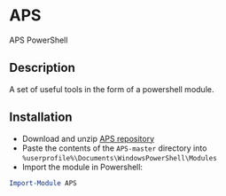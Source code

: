 # APS
APS PowerShell

## Description
A set of useful tools in the form of a powershell module.

## Installation
* Download and unzip [APS repository](https://github.com/akotu235/APS/archive/refs/heads/master.zip "APS-master.zip")
* Paste the contents of the `APS-master` directory into `%userprofile%\Documents\WindowsPowerShell\Modules`
* Import the module in Powershell:
```Powershell
Import-Module APS
```
